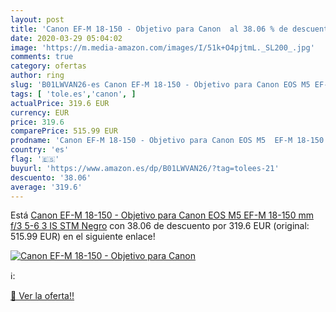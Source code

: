 ```yaml
---
layout: post
title: 'Canon EF-M 18-150 - Objetivo para Canon  al 38.06 % de descuento'
date: 2020-03-29 05:04:02
image: 'https://m.media-amazon.com/images/I/51k+O4pjtmL._SL200_.jpg'
comments: true
category: ofertas
author: ring
slug: 'B01LWVAN26-es Canon EF-M 18-150 - Objetivo para Canon EOS M5 EF-M 18-150...'
tags: [ 'tole.es','canon', ]
actualPrice: 319.6 EUR
currency: EUR
price: 319.6
comparePrice: 515.99 EUR
prodname: 'Canon EF-M 18-150 - Objetivo para Canon EOS M5  EF-M 18-150 mm f/3 5-6 3 IS STM  Negro'
country: 'es'
flag: '🇪🇸'
buyurl: 'https://www.amazon.es/dp/B01LWVAN26/?tag=tolees-21'
descuento: '38.06'
average: '319.6'
---
```


Está [Canon EF-M 18-150 - Objetivo para Canon EOS M5  EF-M 18-150 mm f/3 5-6 3 IS STM  Negro](https://www.amazon.es/dp/B01LWVAN26/?tag=tolees-21) con 38.06 de descuento por 319.6 EUR (original: 515.99 EUR) en el siguiente enlace!

[![Canon EF-M 18-150 - Objetivo para Canon ](https://m.media-amazon.com/images/I/51k+O4pjtmL._SL200_.jpg)](https://www.amazon.es/dp/B01LWVAN26/?tag=tolees-21)

ℹ️:


[🛒 Ver la oferta!!](https://www.amazon.es/dp/B01LWVAN26/?tag=tolees-21)
